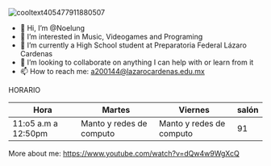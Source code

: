 ![cooltext405477911880507](https://user-images.githubusercontent.com/99995999/156237484-67793b1b-1831-44c0-bd52-a6028a2f4b5e.gif)

- 👋 Hi, I’m @Noelung
- 👀 I’m interested in Music, Videogames and Programing
- 🌱 I’m currently a High School student at Preparatoria Federal Lázaro Cardenas
- 💞️ I’m looking to collaborate on anything I can help with or learn from it
- 📫 How to reach me: a200144@lazarocardenas.edu.mx

HORARIO

| Hora                 | Martes                    | Viernes                  | salón |
|----------------------|---------------------------|--------------------------|-------|
| 11:o5 a.m  a 12:50pm |  Manto y redes de computo | Manto y redes de computo | 91    |
<!---
Noelung/Noelung is a ✨ special ✨ repository because its `README.md` (this file) appears on your GitHub profile.
You can click the Preview link to take a look at your changes.
--->

More about me:
https://www.youtube.com/watch?v=dQw4w9WgXcQ
